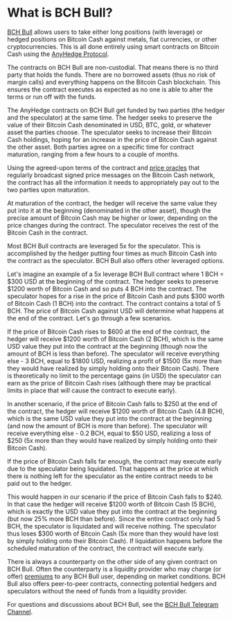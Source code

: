# What is BCH Bull?


[BCH Bull](https://bchbull.com/) allows users to take either long positions (with leverage) or hedged positions on Bitcoin Cash against metals, fiat currencies, or other cryptocurrencies. This is all done entirely using smart contracts on Bitcoin Cash using the [AnyHedge Protocol](https://anyhedge.com/).

The contracts on BCH Bull are non-custodial. That means there is no third party that holds the funds. There are no borrowed assets (thus no risk of margin calls) and everything happens on the Bitcoin Cash blockchain. This ensures the contract executes as expected as no one is able to alter the terms or run off with the funds.

The AnyHedge contracts on BCH Bull get funded by two parties (the hedger and the speculator) at the same time. The hedger seeks to preserve the value of their Bitcoin Cash denominated in USD, BTC, gold, or whatever asset the parties choose. The speculator seeks to increase their Bitcoin Cash holdings, hoping for an increase in the price of Bitcoin Cash against the other asset. Both parties agree on a specific time for contract maturation, ranging from a few hours to a couple of months.

Using the agreed-upon terms of the contract and [price oracles](https://oracles.cash/) that regularly broadcast signed price messages on the Bitcoin Cash network, the contract has all the information it needs to appropriately pay out to the two parties upon maturation.

At maturation of the contract, the hedger will receive the same value they put into it at the beginning (denominated in the other asset), though the precise amount of Bitcoin Cash may be higher or lower, depending on the price changes during the contract. The speculator receives the rest of the Bitcoin Cash in the contract. 

Most BCH Bull contracts are leveraged 5x for the speculator. This is accomplished by the hedger putting four times as much Bitcoin Cash into the contract as the speculator. BCH Bull also offers other leveraged options.

Let's imagine an example of a 5x leverage BCH Bull contract where 1 BCH = $300 USD at the beginning of the contract. The hedger seeks to preserve $1200 worth of Bitcoin Cash and so puts 4 BCH into the contract. The speculator hopes for a rise in the price of Bitcoin Cash and puts $300 worth of Bitcoin Cash (1 BCH) into the contract. The contract contains a total of 5 BCH. The price of Bitcoin Cash against USD will determine what happens at the end of the contract. Let's go through a few scenarios.

If the price of Bitcoin Cash rises to $600 at the end of the contract, the hedger will receive $1200 worth of Bitcoin Cash (2 BCH), which is the same USD value they put into the contract at the beginning (though now the amount of BCH is less than before). The speculator will receive everything else - 3 BCH, equal to $1800 USD, realizing a profit of $1500 (5x more than they would have realized by simply holding onto their Bitcoin Cash). There is theoretically no limit to the percentage gains (in USD) the speculator can earn as the price of Bitcoin Cash rises (although there may be practical limits in place that will cause the contract to execute early). 

In another scenario, if the price of Bitcoin Cash falls to $250 at the end of the contract, the hedger will receive $1200 worth of Bitcoin Cash (4.8 BCH), which is the same USD value they put into the contract at the beginning (and now the amount of BCH is more than before). The speculator will receive everything else - 0.2 BCH, equal to $50 USD, realizing a loss of $250 (5x more than they would have realized by simply holding onto their Bitcoin Cash). 

If the price of Bitcoin Cash falls far enough, the contract may execute early due to the speculator being liquidated. That happens at the price at which there is nothing left for the speculator as the entire contract needs to be paid out to the hedger. 

This would happen in our scenario if the price of Bitcoin Cash falls to $240. In that case the hedger will receive $1200 worth of Bitcoin Cash (5 BCH), which is exactly the USD value they put into the contract at the beginning (but now 25% more BCH than before). Since the entire contract only had 5 BCH, the speculator is liquidated and will receive nothing. The speculator thus loses $300 worth of Bitcoin Cash (5x more than they would have lost by simply holding onto their Bitcoin Cash). If liquidation happens before the scheduled maturation of the contract, the contract will execute early.

There is always a counterparty on the other side of any given contract on BCH Bull. Often the counterparty is a liquidity provider who may charge (or offer) [premiums](https://bchbull.com/premiums) to any BCH Bull user, depending on market conditions. BCH Bull also offers peer-to-peer contracts, connecting potential hedgers and speculators without the need of funds from a liquidity provider.

For questions and discussions about BCH Bull, see the [BCH Bull Telegram Channel](https://t.me/bchbull).